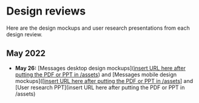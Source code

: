 # Design reviews

Here are the design mockups and user research presentations from each design review.

## May 2022
- **May 26:** [Messages desktop design mockups]([insert URL here after putting the PDF or PPT in /assets](https://github.com/department-of-veterans-affairs/va.gov-team/blob/master/products/health-care/digital-health-modernization/myhealth-secure-messaging/assets/Desktop_Secure_Messaging_5:26:22.pdf)) and [Messages mobile design mockups]([[insert URL here after putting the PDF or PPT in /assets](https://github.com/department-of-veterans-affairs/va.gov-team/blob/master/products/health-care/digital-health-modernization/myhealth-secure-messaging/assets/Mobile_Secure_Messaging_5:26:22.pdf)] and [User research PPT](insert URL here after putting the PDF or PPT in /assets)
